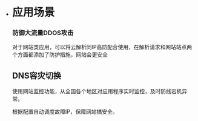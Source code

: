 - # 应用场景

  ### 防御大流量DDOS攻击

  对于网站类应用，可以将云解析同IP高防配合使用，在解析请求和网站站点两个方面都添加了防护措施，网站会更安全 

  ## DNS容灾切换

  使用网站监控功能，从全国各个地区对应用程序实时监控，及时防线宕机异常。

  根据配置自动调度故障IP，保障网站搞安全。

  


